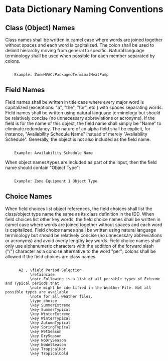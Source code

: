 # Data Dictionary Naming Conventions

## Class (Object) Names

Class names shall be written in camel case where words are joined together without spaces and each word is capitalized. The colon shall be used to delimit hierarchy moving from general to specific. Natural language terminology shall be used when possible for each member separated by colons.

~~~~~~~~~~~~~~~~~~~~

    Example: ZoneHVAC:PackagedTerminalHeatPump
~~~~~~~~~~~~~~~~~~~~

## Field Names

Field names shall be written in title case where every major word is capitalized (exceptions: "a", "the", "for", etc.) with spaces separating words.  Field names shall be written using natural language terminology but should be relatively concise (no unnecessary abbreviations or acronyms).  If the field is for the name of this object, the field name shall simply be "Name" to eliminate redundancy.  The nature of an alpha field shall be explicit, for instance, "Availability Schedule Name" instead of merely "Availability Schedule". Generally, the object is not also included as the field name.

~~~~~~~~~~~~~~~~~~~~

    Example: Availability Schedule Name
~~~~~~~~~~~~~~~~~~~~

When object names/types are included as part of the input, then the field name should contain "Object Type":

~~~~~~~~~~~~~~~~~~~~

    Example: Zone Equipment 1 Object Type
~~~~~~~~~~~~~~~~~~~~

## Choice Names

When field choices list object references, the field choices shall list the class/object type name the same as its class definition in the IDD.  When field choices list other key words, the field choice names shall be written in camel case where words are joined together without spaces and each word is capitalized.  Field choice names shall be written using natural language terminology but should be relatively concise (no unnecessary abbreviations or acronyms) and avoid overly lengthy key words.  Field choice names shall only use alphanumeric characters with the addition of the forward slash ("/") character as a concise alternative to the word "per"; colons shall be allowed if the field choices are class names.

~~~~~~~~~~~~~~~~~~~~

      A2 , \field Period Selection
           \retaincase
           \note Following is a list of all possible types of Extreme and Typical periods that
           \note might be identified in the Weather File. Not all possible types are available
           \note for all weather files.
           \type choice
           \key SummerExtreme
           \key SummerTypical
           \key WinterExtreme
           \key WinterTypical
           \key AutumnTypical
           \key SpringTypical
           \key WetSeason
           \key DrySeason
           \key NoDrySeason
           \key NoWetSeason
           \key TropicalHot
           \key TropicalCold
~~~~~~~~~~~~~~~~~~~~